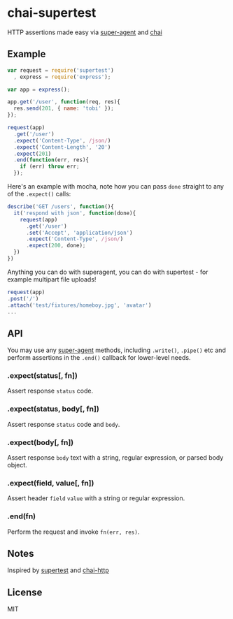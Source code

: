 # chai-supertest

  HTTP assertions made easy via [super-agent](http://github.com/visionmedia/superagent) and
  [chai](https://github.com/chaijs/chai)



## Example



```js
var request = require('supertest')
  , express = require('express');

var app = express();

app.get('/user', function(req, res){
  res.send(201, { name: 'tobi' });
});

request(app)
  .get('/user')
  .expect('Content-Type', /json/)
  .expect('Content-Length', '20')
  .expect(201)
  .end(function(err, res){
    if (err) throw err;
  });
```

  Here's an example with mocha, note how you can pass `done` straight to any of the `.expect()` calls:

```js
describe('GET /users', function(){
  it('respond with json', function(done){
    request(app)
      .get('/user')
      .set('Accept', 'application/json')
      .expect('Content-Type', /json/)
      .expect(200, done);
  })
})
```

  Anything you can do with superagent, you can do with supertest - for example multipart file uploads!

```js
request(app)
.post('/')
.attach('test/fixtures/homeboy.jpg', 'avatar')
...
```

## API

  You may use any [super-agent](http://github.com/visionmedia/superagent) methods,
  including `.write()`, `.pipe()` etc and perform assertions in the `.end()` callback
  for lower-level needs.

### .expect(status[, fn])

  Assert response `status` code.

### .expect(status, body[, fn])

  Assert response `status` code and `body`.

### .expect(body[, fn])

  Assert response `body` text with a string, regular expression, or
  parsed body object.

### .expect(field, value[, fn])

  Assert header `field` `value` with a string or regular expression.

### .end(fn)

  Perform the request and invoke `fn(err, res)`.

## Notes

  Inspired by [supertest](https://github.com/visionmedia/supertest) and
  [chai-http](https://github.com/chaijs/chai-http)

## License

  MIT